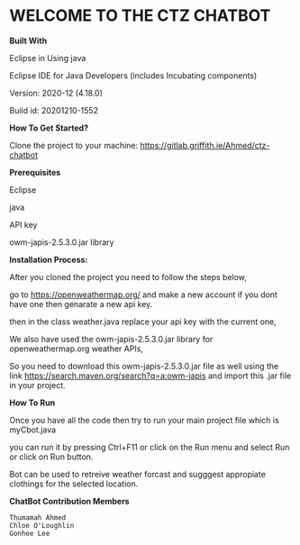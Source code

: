 
<h1>WELCOME TO THE CTZ CHATBOT</h1>

**Built With**

Eclipse in Using java

Eclipse IDE for Java Developers (includes Incubating components)

Version: 2020-12 (4.18.0)

Build id: 20201210-1552


**How To Get Started?**

Clone the project to your machine: https://gitlab.griffith.ie/Ahmed/ctz-chatbot

**Prerequisites**

Eclipse

java

API key

owm-japis-2.5.3.0.jar library

**Installation Process:**

After you cloned the project you need to follow the steps below,

go to https://openweathermap.org/ and make a new account if you dont have one then genarate a new api key.

then in the class weather.java replace your api key with the current one,

We also have used the owm-japis-2.5.3.0.jar library for openweathermap.org weather APIs,

So you need to download this owm-japis-2.5.3.0.jar file as well using the link
https://search.maven.org/search?q=a:owm-japis and import this .jar file in your project.


**How To Run**

Once you have all the code then try to run your main project file which is myCbot.java

you can run it by pressing Ctrl+F11 or click on the Run menu and select Run or click on Run button.

Bot can be used to retreive weather forcast and sugggest appropiate clothings for the selected location.

**ChatBot Contribution Members**

	Thumamah Ahmed
	Chloe O'Loughlin
	Gonhee Lee
	

